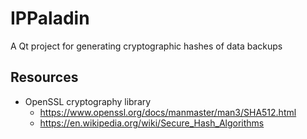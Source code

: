 # IPPaladin
A Qt project for generating cryptographic hashes of data backups

## Resources
- OpenSSL cryptography library
   - https://www.openssl.org/docs/manmaster/man3/SHA512.html
   - https://en.wikipedia.org/wiki/Secure_Hash_Algorithms
